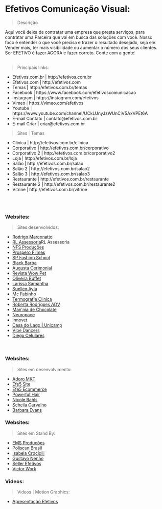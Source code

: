 # Efetivos Comunicação Visual:

> Descrição

<p>
Aqui você deixa de contratar uma empresa que presta serviços, para contratar uma Parceira que vai em busca das soluções com você. Nosso foco é entender o que você precisa e trazer o resultado desejado, seja ele: Vender mais, ter mais visibilidade ou aumentar o número dos seus clientes.
Ser EFETIVO é fazer AGORA e fazer correto.
Conte com a gente!<br><br></p>

> Principais links:
<ul>
    <li>Efetivos.com.br | http://efetivos.com.br</li>
    <li>Efetivos.com | http://efetivos.com</li>
    <li>Temas | http://efetivos.com.br/temas</li>
    <li>Facebook | https://www.facebook.com/efetivoscomunicacao</li>
    <li>Instagram | https://instagram.com/efetivos</li>
    <li>Vimeo | https://vimeo.com/efetivos</li>
    <li>Youtube | https://www.youtube.com/channel/UCkLUnyJzWUnClV5AxVPEt6A</li>
    <li>E-mail Contato | contato@efetivos.com.br</li>
    <li>E-mail Criar | criar@efetivos.com.br</li>    
</ul>

> Sites | Temas
<ul>
    <li>Clinica | http://efetivos.com.br/clinica</li>
    <li>Corporativo | http://efetivos.com.br/corporativo</li>
    <li>Corporativo 2 | http://efetivos.com.br/corporativo2</li>
    <li>Loja | http://efetivos.com.br/loja</li>
    <li>Salão | http://efetivos.com.br/salao</li>
    <li>Salão 2 | http://efetivos.com.br/salao2</li>
    <li>Salão 3 | http://efetivos.com.br/salao3</li>
    <li>Restaurante | http://efetivos.com.br/restaurante</li>
    <li>Restaurante 2 | http://efetivos.com.br/restaurante2</li>
    <li>Vitrine | http://efetivos.com.br/vitrine</li>
</ul>
<br><br>

### Websites:
> Sites desenvolvidos:
<ul>
    <li><a href="http://rodrigomarconatto.com" target="_blank">Rodrigo Marconatto</a></li>
    <li><a href="http://rlassessoria.com">RL Assessoria</a>RL Assessoria</li>    
    <li><a href="http://nfs.art.br/">NFS Produções</a></li>    
    <li><a href="http://prospero.tv.br">Prospero Filmes</a></li>    
    <li><a href="http://spfashionschool.com">SP Fashion School</a></li>
    <li><a href="http://barbeariablackbarba.com">Black Barba</a></li>
    <li><a href="http://augustacerimonial.com.br">Augusta Cerimonial</a></li>
    <li><a href="http://revistawowpet.com.br">Revista Wow Pet</a></li>
    <li><a href="http://buffetoliveira.com.br">Oliveira Buffet</a></li>
    <li><a href="http://laasamantha.com">Larissa Samantha </a></li>
    <li><a href="http://suellenayla.com.br">Suellen Ayla </a></li>
    <li><a href="http://mcfabinho.com.br">Mc Fabinho </a></li>
    <li><a href="http://termografiaclinica.com.br">Termografia Clinica </a></li>
    <li><a href="http://robertarodriguesadvocacia.com.br">Roberta Rodrigues ADV</a></li>
    <li><a href="http://manniadechocolate.com">Man'nia de Chocolate </a></li>
    <li><a href="http://neuropace.com.br">Neuropace</a></li>
    <li><a href="http://innovet.com.br">Innovet </a></li>
    <li><a href="http://www.casadolago.preac.unicamp.br/">Casa do Lago | Unicamp</a></li>
    <li><a href="http://vibedancers.com.br">Vibe Dancers </a></li>
    <li><a href="http://diegocelulares.com.br">Diego Celulares </a></li>
<br><br>
</ul>

### Websites:
> Sites em desenvolvimento:
<ul>
    <li><a href="http://adoromkt.com.br/">Adoro MKT</a></li>
    <li><a href="http://efe5.site/">Efe5 Site</a></li>
    <li><a href="https://efe5-clothing.lojaintegrada.com.br/">Efe5 Ecommerce</a></li>
    <li><a href="http://powerfulhair.com.br/">Powerful Hair</a></li>
    <li><a href="http://nicolebahls.com.br/">Nicole Bahls</a></li>
    <li><a href="http://scheilacarvalho.com.br/">Scheila Carvalho</a></li>
    <li><a href="http://barbaraevansoficial.com.br/">Barbara Evans</a></li>
</ul>

### Websites:
> Sites em Stand By:
<ul>
    <li><a href="http://emsproducoes.com.br">EMS Produções</a></li>
    <li><a href="http://poliscanbrasil.com.br">Poliscan Brasil</a></li>
    <li><a href="http://isabelacrociolli.com/">Isabela Crociolli</a></li>
    <li><a href="https://www.gustavonenao.com/">Gustavo Nenão</a></li>
    <li><a href="seller">Seller Efetivos</a></li>
    <li><a href="victorwork">Victor Work</a></li>
</ul>

### Videos:
> Videos | Motion Graphics:
<ul>
    <li><a href="https://vimeo.com/205371055">Apresentação Efetivos</a></li>
<br><br>
</ul>
